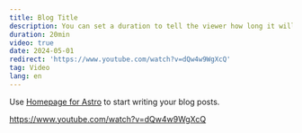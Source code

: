 ```yaml
---
title: Blog Title
description: You can set a duration to tell the viewer how long it will take to watch it。
duration: 20min
video: true
date: 2024-05-01
redirect: 'https://www.youtube.com/watch?v=dQw4w9WgXcQ'
tag: Video
lang: en
---
```


Use [Homepage for Astro](https://robertschimanek.com) to start writing your blog posts.

https://www.youtube.com/watch?v=dQw4w9WgXcQ
